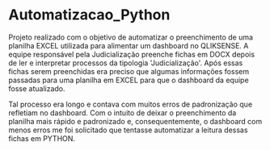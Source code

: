 # Automatizacao_Python
Projeto realizado com o objetivo de automatizar o preenchimento de uma planilha EXCEL utilizada para alimentar um dashboard no QLIKSENSE. A equipe responsável pela Judicialização preenche fichas em DOCX depois de ler e interpretar processos da tipologia 'Judicialização'. Após essas fichas serem preenchidas era preciso que algumas informações fossem passadas para uma planilha em EXCEL para que o dashboard da equipe fosse atualizado.

Tal processo era longo e contava com muitos erros de padronização que refletiam no dashboard. Com o intuito de deixar o preenchimento da planilha mais rápido e padronizado e, consequentemente, o dashboard com menos erros me foi solicitado que tentasse automatizar a leitura dessas fichas em PYTHON.
